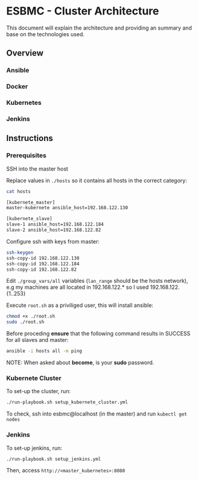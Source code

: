 # ESBMC - Cluster Architecture

This document will explain the architecture and providing an
summary and base on the technologies used.

## Overview

### Ansible

### Docker

### Kubernetes

### Jenkins

## Instructions

### Prerequisites

SSH into the master host

Replace values in `./hosts` so it contains all hosts in the correct category:

```bash
cat hosts

[kubernete_master]
master-kubernete ansible_host=192.168.122.130

[kubernete_slave]
slave-1 ansible_host=192.168.122.184
slave-2 ansible_host=192.168.122.82
```

Configure ssh with keys from master:

```bash
ssh-keygen
ssh-copy-id 192.168.122.130
ssh-copy-id 192.168.122.184
ssh-copy-id 192.168.122.82
```

Edit `./group_vars/all` variables (`lan_range` should be the hosts network), e.g
my machines are all located in 192.168.122.* so I used 192.168.122.{1..253}

Execute `root.sh` as a priviliged user, this will install ansible:

```bash
chmod +x ./root.sh
sudo ./root.sh
```

Before proceding **ensure** that the following command results in SUCCESS for all slaves and master:

```bash
ansible -i hosts all -m ping
```
NOTE: When asked about **become**, is your **sudo** password.

### Kubernete Cluster

To set-up the cluster, run:

```bash
./run-playbook.sh setup_kubernete_cluster.yml
```

To check, ssh into esbmc@localhost (in the master) and run `kubectl get nodes`

### Jenkins

To set-up jenkins, run:

```bash
./run-playbook.sh setup_jenkins.yml
```

Then, access `http://<master_kubernetes>:8080`